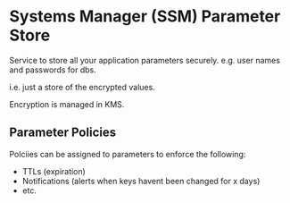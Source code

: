 # Systems Manager (SSM) Parameter Store

Service to store all your application parameters securely. e.g. user names and passwords for dbs.

i.e. just a store of the encrypted values.

Encryption is managed in KMS.

## Parameter Policies

Polciies can be assigned to parameters to enforce the following:

- TTLs (expiration)
- Notifications (alerts when keys havent been changed for x days)
- etc.
